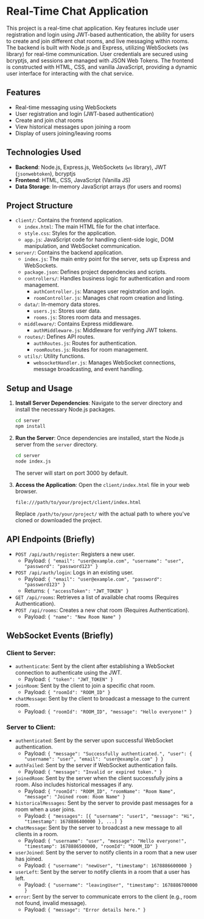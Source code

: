 # Real-Time Chat Application

This project is a real-time chat application. Key features include user registration and login using JWT-based authentication, the ability for users to create and join different chat rooms, and live messaging within rooms. The backend is built with Node.js and Express, utilizing WebSockets (ws library) for real-time communication. User credentials are secured using bcryptjs, and sessions are managed with JSON Web Tokens. The frontend is constructed with HTML, CSS, and vanilla JavaScript, providing a dynamic user interface for interacting with the chat service.

## Features

- Real-time messaging using WebSockets
- User registration and login (JWT-based authentication)
- Create and join chat rooms
- View historical messages upon joining a room
- Display of users joining/leaving rooms

## Technologies Used

-   **Backend**: Node.js, Express.js, WebSockets (`ws` library), JWT (`jsonwebtoken`), bcryptjs
-   **Frontend**: HTML, CSS, JavaScript (Vanilla JS)
-   **Data Storage**: In-memory JavaScript arrays (for users and rooms)

## Project Structure

-   `client/`: Contains the frontend application.
    -   `index.html`: The main HTML file for the chat interface.
    -   `style.css`: Styles for the application.
    -   `app.js`: JavaScript code for handling client-side logic, DOM manipulation, and WebSocket communication.
-   `server/`: Contains the backend application.
    -   `index.js`: The main entry point for the server, sets up Express and WebSockets.
    -   `package.json`: Defines project dependencies and scripts.
    -   `controllers/`: Handles business logic for authentication and room management.
        -   `authController.js`: Manages user registration and login.
        -   `roomController.js`: Manages chat room creation and listing.
    -   `data/`: In-memory data stores.
        -   `users.js`: Stores user data.
        -   `rooms.js`: Stores room data and messages.
    -   `middleware/`: Contains Express middleware.
        -   `authMiddleware.js`: Middleware for verifying JWT tokens.
    -   `routes/`: Defines API routes.
        -   `authRoutes.js`: Routes for authentication.
        -   `roomRoutes.js`: Routes for room management.
    -   `utils/`: Utility functions.
        -   `websocketHandler.js`: Manages WebSocket connections, message broadcasting, and event handling.

## Setup and Usage

1.  **Install Server Dependencies**:
    Navigate to the server directory and install the necessary Node.js packages.
    ```bash
    cd server
    npm install
    ```

2.  **Run the Server**:
    Once dependencies are installed, start the Node.js server from the `server` directory.
    ```bash
    cd server
    node index.js
    ```
    The server will start on port 3000 by default.

3.  **Access the Application**:
    Open the `client/index.html` file in your web browser.
    ```
    file:///path/to/your/project/client/index.html
    ```
    Replace `/path/to/your/project/` with the actual path to where you've cloned or downloaded the project.

## API Endpoints (Briefly)

-   `POST /api/auth/register`: Registers a new user.
    -   Payload: `{ "email": "user@example.com", "username": "user", "password": "password123" }`
-   `POST /api/auth/login`: Logs in an existing user.
    -   Payload: `{ "email": "user@example.com", "password": "password123" }`
    -   Returns: `{ "accessToken": "JWT_TOKEN" }`
-   `GET /api/rooms`: Retrieves a list of available chat rooms (Requires Authentication).
-   `POST /api/rooms`: Creates a new chat room (Requires Authentication).
    -   Payload: `{ "name": "New Room Name" }`

## WebSocket Events (Briefly)

### Client to Server:

-   `authenticate`: Sent by the client after establishing a WebSocket connection to authenticate using the JWT.
    -   Payload: `{ "token": "JWT_TOKEN" }`
-   `joinRoom`: Sent by the client to join a specific chat room.
    -   Payload: `{ "roomId": "ROOM_ID" }`
-   `chatMessage`: Sent by the client to broadcast a message to the current room.
    -   Payload: `{ "roomId": "ROOM_ID", "message": "Hello everyone!" }`

### Server to Client:

-   `authenticated`: Sent by the server upon successful WebSocket authentication.
    -   Payload: `{ "message": "Successfully authenticated.", "user": { "username": "user", "email": "user@example.com" } }`
-   `authFailed`: Sent by the server if WebSocket authentication fails.
    -   Payload: `{ "message": "Invalid or expired token." }`
-   `joinedRoom`: Sent by the server when the client successfully joins a room. Also includes historical messages if any.
    -   Payload: `{ "roomId": "ROOM_ID", "roomName": "Room Name", "message": "Joined room: Room Name" }`
-   `historicalMessages`: Sent by the server to provide past messages for a room when a user joins.
    -   Payload: `{ "messages": [{ "username": "user1", "message": "Hi", "timestamp": 1678886400000 }, ...] }`
-   `chatMessage`: Sent by the server to broadcast a new message to all clients in a room.
    -   Payload: `{ "username": "user", "message": "Hello everyone!", "timestamp": 1678886500000, "roomId": "ROOM_ID" }`
-   `userJoined`: Sent by the server to notify clients in a room that a new user has joined.
    -   Payload: `{ "username": "newUser", "timestamp": 1678886600000 }`
-   `userLeft`: Sent by the server to notify clients in a room that a user has left.
    -   Payload: `{ "username": "leavingUser", "timestamp": 1678886700000 }`
-   `error`: Sent by the server to communicate errors to the client (e.g., room not found, invalid message).
    -   Payload: `{ "message": "Error details here." }`
